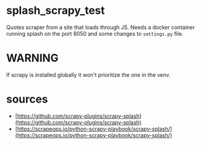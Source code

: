 # splash\_scrapy\_test

Quotes scraper from a site that loads through JS. Needs a docker container running splash on the port 8050 and some changes to `settings.py` file.

# WARNING

If scrapy is installed globally it won't prioritize the one in the venv.

# sources

* [https://github.com/scrapy-plugins/scrapy-splash](https://github.com/scrapy-plugins/scrapy-splash)
* [https://scrapeops.io/python-scrapy-playbook/scrapy-splash/](https://scrapeops.io/python-scrapy-playbook/scrapy-splash/)
